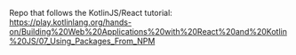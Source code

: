 Repo that follows the KotlinJS/React tutorial:
https://play.kotlinlang.org/hands-on/Building%20Web%20Applications%20with%20React%20and%20Kotlin%20JS/07_Using_Packages_From_NPM